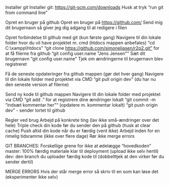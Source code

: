Installer git
Installer git: https://git-scm.com/downloads
Husk at tryk “run git from command line”

Opret en bruger på github
Opret en bruger på https://github.com/
Send mig dit brugernavn så giver jeg dig adgang til at redigere i filen

Opret forbindelse til github med git (kun første gang)
Navigere til din lokale folder hvor du vil have projektet m. cmd (htdocs mappen anbefales) “cd C:\xampp\htdocs”
“git clone https://github.com/simoneliasen/r2p2.git” for at få filerne fra github
“git config user.name "Jens Jensen"” Sæt dit brugernavn
“git config user.name” Tjek  om ændringerne til brugernavn blev registreret


Få de seneste opdateringer fra github mappen (gør det hver gang)
Navigere til din lokale folder med projektet via CMD
“git pull origin dev” (du har nu den seneste version af filerne)

Send ny kode til github mappen
Navigere til din lokale folder med projektet via CMD
“git add .” for at registrere dine ændringer lokalt
“git commit -m “indsæt kommentar her”“ (opdatere m. kommentar lokalt)
“git push origin dev” - sender lortet til github

Regler ved brug
Arbejd på konkrete ting (lav ikke små-ændringer over det hele)
Triple check din kode før du sender den på github (husk at clear cache)
Push altid din kode når du er færdig (vent ikke)
Arbejd inden for en rimelig tidsramme (ikke over flere dage)
Rør ikke merge errors


GIT BRANCHES: Forskellige grene for ikke at ødelægge “hovedkoden”
master: 100% færdig materiale klar til deployment (upload ikke selv hertil)
dev: den branch du uploader færdig kode til (dobbelttjek at den virker før du sender dertil)

MERGE ERRORS
Hvis der står merge error så skriv til en som kan løse det (eksperimenter ikke selv)
